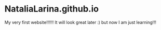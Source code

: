 # NataliaLarina.github.io
My very first website!!!!!!
It will look great later :) but now I am just learning!!!
